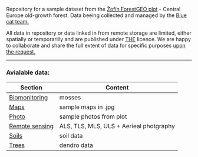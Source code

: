 
Repository for a sample dataset from the [Žofín ForestGEO plot](https://forestgeo.si.edu/sites/europe/zofin) - Central Europe old-growth forest. Data beeing collected and managed by the [Blue cat team.](https://naturalforests.cz/)  

All data in repository or data linked in from remote storage are limited, either spatially or temporarilly and are published under [THE]() licence. We are happy to collaborate and share the full extent of data for specific purposes [upon the request.](https://github.com/VUKOZ-OEL/bluecat-data-pool/blob/main/contacts/readme.md)  

******  

### Avialable data:  

| Section | Content |
|---------|---------|
| [Biomonitoring]() | mosses |  
| [Maps]() | sample maps in .jpg |
| [Photo]() | sample photos from plot |
| [Remote sensing](https://github.com/VUKOZ-OEL/bluecat-data-pool/blob/main/REMOTE_SENSING/readme.md)  | ALS, TLS, MLS, ULS + Aerieal photgraphy |
| [Soils](https://github.com/VUKOZ-OEL/bluecat-data-pool/blob/main/REMOTE_SENSING/readme.md)  | soil data|  
| [Trees](https://github.com/VUKOZ-OEL/bluecat-data-pool/blob/main/REMOTE_SENSING/readme.md)  | dendro data |  








  




